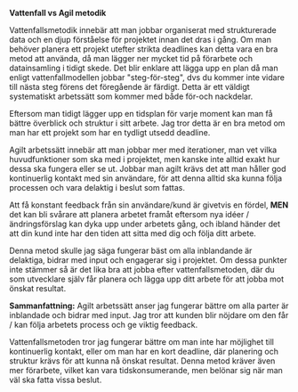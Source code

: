 **Vattenfall vs Agil metodik**

Vattenfallsmetodik innebär att man jobbar organiserat med strukturerade
data och en djup förståelse för projektet innan det dras i gång. Om man
behöver planera ett projekt utefter strikta deadlines kan detta vara en
bra metod att använda, då man lägger ner mycket tid på förarbete och
datainsamling i tidigt skede. Det blir enklare att lägga upp en plan då
man enligt vattenfallmodellen jobbar "steg-för-steg", dvs du kommer inte
vidare till nästa steg förens det föregående är färdigt. Detta är ett
väldigt systematiskt arbetssätt som kommer med både för-och nackdelar.

Eftersom man tidigt lägger upp en tidsplan för varje moment kan man få
bättre överblick och struktur i sitt arbete. Jag tror detta är en bra
metod om man har ett projekt som har en tydligt utsedd deadline.

Agilt arbetssätt innebär att man jobbar mer med iterationer, man vet
vilka huvudfunktioner som ska med i projektet, men kanske inte alltid
exakt hur dessa ska fungera eller se ut. Jobbar man agilt krävs det att
man håller god kontinuerlig kontakt med sin användare, för att denna
alltid ska kunna följa processen och vara delaktig i beslut som fattas.

Att få konstant feedback från sin användare/kund är givetvis en fördel,
**MEN** det kan bli svårare att planera arbetet framåt eftersom nya
idéer / ändringsförslag kan dyka upp under arbetets gång, och ibland
händer det att din kund inte har den tiden att sitta med dig och följa
ditt arbete.

Denna metod skulle jag säga fungerar bäst om alla inblandande är
delaktiga, bidrar med input och engagerar sig i projektet. Om dessa
punkter inte stämmer så är det lika bra att jobba efter
vattenfallsmetoden, där du som utvecklare själv får planera och lägga
upp ditt arbete för att jobba mot önskat resultat.

**Sammanfattning:** Agilt arbetssätt anser jag fungerar bättre om alla
parter är inblandade och bidrar med input. Jag tror att kunden blir
nöjdare om den får / kan följa arbetets process och ge viktig feedback.

Vattenfallsmetoden tror jag fungerar bättre om man inte har möjlighet
till kontinuerlig kontakt, eller om man har en kort deadline, där
planering och struktur krävs för att kunna nå önskat resultat. Denna
metod kräver även mer förarbete, vilket kan vara tidskonsumerande, men
belönar sig när man väl ska fatta vissa beslut.